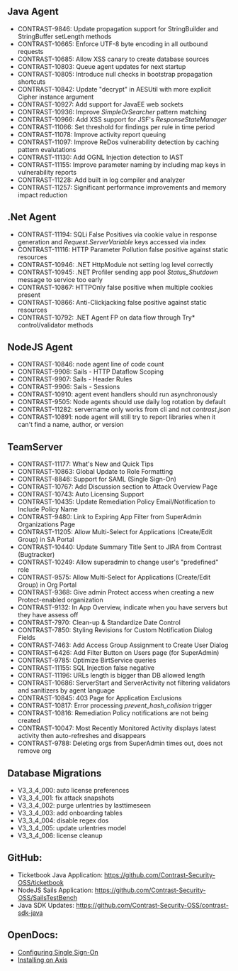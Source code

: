 <!--
title: "Contrast 3.3.4 - November 2016"
description: "Contrast 3.3.4 November 2016"
tags: "3.3.4 November Release Notes"
-->

## Java Agent
* CONTRAST-9846:  Update propagation support for StringBuilder and StringBuffer setLength methods
* CONTRAST-10665: Enforce UTF-8 byte encoding in all outbound requests
* CONTRAST-10685: Allow XSS canary to create database sources
* CONTRAST-10803: Queue agent updates for next startup
* CONTRAST-10805: Introduce null checks in bootstrap propagation shortcuts
* CONTRAST-10842: Update "decrypt" in AESUtil with more explicit Cipher instance argument
* CONTRAST-10927: Add support for JavaEE web sockets
* CONTRAST-10936: Improve *SimpleOrSearcher* pattern matching
* CONTRAST-10966: Add XSS support for JSF's *ResponseStateManager*
* CONTRAST-11066: Set threshold for findings per rule in time period
* CONTRAST-11078: Improve activity report queuing 
* CONTRAST-11097: Improve ReDos vulnerability detection by caching pattern evalutations
* CONTRAST-11130: Add OGNL Injection detection to IAST
* CONTRAST-11155: Improve parameter naming by including map keys in vulnerability reports
* CONTRAST-11228: Add built in log compiler and analyzer 
* CONTRAST-11257: Significant performance improvements and memory impact reduction

## .Net Agent
* CONTRAST-11194: SQLi False Positives via cookie value in response generation and *Request.ServerVariable* keys accessed via index 
* CONTRAST-11116: HTTP Parameter Pollution false positive against static resources
* CONTRAST-10946: .NET HttpModule not setting log level correctly 
* CONTRAST-10945: .NET Profiler sending app pool *Status_Shutdown* message to service too early
* CONTRAST-10867: HTTPOnly false positive when multiple cookies present
* CONTRAST-10866: Anti-Clickjacking false positive against static resources
* CONTRAST-10792: .NET Agent FP on data flow through Try* control/validator methods

## NodeJS Agent
* CONTRAST-10846: node agent line of code count
* CONTRAST-9908: Sails - HTTP Dataflow Scoping
* CONTRAST-9907: Sails - Header Rules
* CONTRAST-9906: Sails - Sessions
* CONTRAST-10910: agent event handlers should run asynchronously
* CONTRAST-9505: Node agents should use daily log rotation by default
* CONTRAST-11282: servername only works from cli and not *contrast.json*
* CONTRAST-10891: node agent will still try to report libraries when it can't find a name, author, or version

## TeamServer
* CONTRAST-11177: What's New and Quick Tips
* CONTRAST-10863: Global Update to Role Formatting
* CONTRAST-8846: Support for SAML (Single Sign-On)
* CONTRAST-10767: Add Discussion section to Attack Overview Page
* CONTRAST-10743: Auto Licensing Support
* CONTRAST-10435: Update Remediation Policy Email/Notification to Include Policy Name
* CONTRAST-9480: Link to Expiring App Filter from SuperAdmin Organizations Page
* CONTRAST-11205: Allow Multi-Select for Applications (Create/Edit Group) in SA Portal
* CONTRAST-10440: Update Summary Title Sent to JIRA from Contrast (Bugtracker)
* CONTRAST-10249: Allow superadmin to change user's "predefined" role
* CONTRAST-9575: Allow Multi-Select for Applications (Create/Edit Group) in Org Portal
* CONTRAST-9368: Give admin Protect access when creating a new Protect-enabled organization
* CONTRAST-9132: In App Overview, indicate when you have servers but they have assess off
* CONTRAST-7970: Clean-up & Standardize Date Control
* CONTRAST-7850: Styling Revisions for Custom Notification Dialog Fields
* CONTRAST-7463: Add Access Group Assignment to Create User Dialog
* CONTRAST-6426: Add Filter Button on Users page (for SuperAdmin)
* CONTRAST-9785: Optimize BirtService queries
* CONTRAST-11155: SQL Injection false negative
* CONTRAST-11196: URLs length is bigger than DB allowed length
* CONTRAST-10686: ServerStart and ServerActivity not filtering validators and sanitizers by agent language
* CONTRAST-10845: 403 Page for Application Exclusions
* CONTRAST-10817: Error processing *prevent_hash_collision* trigger
* CONTRAST-10816: Remediation Policy notifications are not being created
* CONTRAST-10047: Most Recently Monitored Activity displays latest activity then auto-refreshes and disappears
* CONTRAST-9788: Deleting orgs from SuperAdmin times out, does not remove org

## Database Migrations
* V3_3_4_000: auto license preferences
* V3_3_4_001: fix attack snapshots
* V3_3_4_002: purge urlentries by lasttimeseen
* V3_3_4_003: add onboarding tables
* V3_3_4_004: disable regex dos
* V3_3_4_005: update urlentries model
* V3_3_4_006: license cleanup

## GitHub:
* Ticketbook Java Application: https://github.com/Contrast-Security-OSS/ticketbook
* NodeJS Sails Application: https://github.com/Contrast-Security-OSS/SailsTestBench
* Java SDK Updates: https://github.com/Contrast-Security-OSS/contrast-sdk-java

## OpenDocs:
* [Configuring Single Sign-On](installation_setupauth.html#sso-setup)
* [Installing on Axis](installation_javainstall.html#axis)
